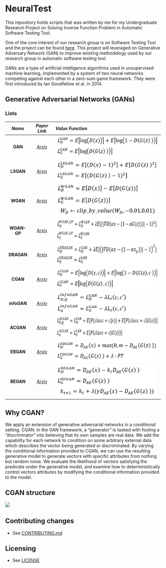 # NeuralTest

This repository holds scripts that was written by me for my Undergraduate Research Project on Solving Inverse Function Problem in Automatic Software Testing Tool.

One of the core interest of our research group is on Software Testing Tool and the project can be found [here](https://github.com/sunjun-group/Ziyuan). This project will leveraged on Generative Adversary Network (GAN) to improve existing methodology used by our research group in automatic software testing tool.

GANs are a type of artificial intelligence algorithms used in unsupervised machine learning, implemented by a system of two neural networks competing against each other in a zero-sum game framework. They were first introduced by Ian Goodfellow et al. in 2014.

## Generative Adversarial Networks (GANs)
### Lists  

*Name* | *Paper Link* | *Value Function*
:---: | :---: | :--- |
**GAN** | [Arxiv](https://arxiv.org/abs/1406.2661) | <img src = 'assets/equations/GAN.png' height = '70px'>
**LSGAN** | [Arxiv](https://arxiv.org/abs/1611.04076) | <img src = 'assets/equations/LSGAN.png' height = '70px'>
**WGAN** | [Arxiv](https://arxiv.org/abs/1701.07875) | <img src = 'assets/equations/WGAN.png' height = '105px'>
**WGAN-GP** | [Arxiv](https://arxiv.org/abs/1704.00028) | <img src = 'assets/equations/WGAN_GP.png' height = '70px'>
**DRAGAN** | [Arxiv](https://arxiv.org/abs/1705.07215) | <img src = 'assets/equations/DRAGAN.png' height = '70px'>
**CGAN** | [Arxiv](https://arxiv.org/abs/1411.1784) | <img src = 'assets/equations/CGAN.png' height = '70px'>
**infoGAN** | [Arxiv](https://arxiv.org/abs/1606.03657) | <img src = 'assets/equations/infoGAN.png' height = '70px'>
**ACGAN** | [Arxiv](https://arxiv.org/abs/1610.09585) | <img src = 'assets/equations/ACGAN.png' height = '70px'>
**EBGAN** | [Arxiv](https://arxiv.org/abs/1609.03126) | <img src = 'assets/equations/EBGAN.png' height = '70px'>
**BEGAN** | [Arxiv](https://arxiv.org/abs/1702.08431) | <img src = 'assets/equations/BEGAN.png' height = '105px'>

## Why CGAN?
We apply an extension of generative adversarial networks in a conditional setting, CGAN. In the GAN framework, a “generator” is tasked with fooling a “discriminator” into believing that its own samples are real data. We add the capability for each network to condition on some arbitrary external data which describes the vector being generated or discriminated. By varying the conditional information provided to CGAN, we can use the resulting generative model to generate vectors with specific attributes from nothing but random noise. We evaluate the likelihood of vectors satisfying the predicate under the generative model, and examine how to deterministically control vectors attributes by modifying the conditional information provided to the model.

## CGAN structure
<img src = 'assets/etc/CGAN.png' height = '600px'>

## Contributing changes

* See [CONTRIBUTING.md](CONTRIBUTING.md)

## Licensing

* See [LICENSE](LICENSE)
